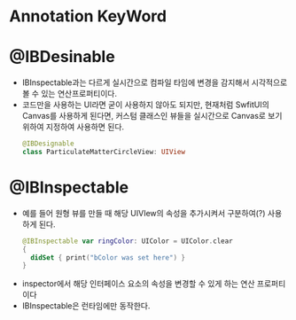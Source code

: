 # Annotation KeyWord

# @IBDesinable
- IBInspectable과는 다르게 실시간으로 컴파일 타임에 변경을 감지해서 시각적으로 볼 수 있는 연산프로퍼티이다.
- 코드만을 사용하는 UI라면 굳이 사용하지 않아도 되지만, 현재처럼 SwfitUI의 Canvas를 사용하게 된다면, 커스텀 클래스인 뷰들을 실시간으로 Canvas로 보기 위하여 지정하여 사용하면 된다.
  ```swift
  @IBDesignable
  class ParticulateMatterCircleView: UIView
  ```
  
# @IBInspectable
- 예를 들어 원형 뷰를 만들 때 해당 UIVIew의 속성을 추가시켜서 구분하여(?) 사용하게 된다.
  ```swift
  @IBInspectable var ringColor: UIColor = UIColor.clear
  {
    didSet { print("bColor was set here") }
  }
  ```
- inspector에서 해당 인터페이스 요소의 속성을 변경할 수 있게 하는 연산 프로퍼티이다
- IBInspectable은 런타임에만 동작한다.
